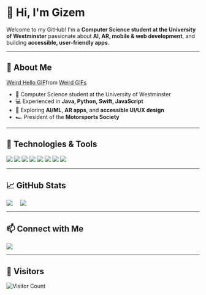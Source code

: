 # 👋 Hi, I'm Gizem

Welcome to my GitHub! I'm a **Computer Science student at the University of Westminster** passionate about **AI, AR, mobile & web development**, and building **accessible, user-friendly apps**.  

---
## 🚀 About Me
<div class="tenor-gif-embed" data-postid="15636022241274468991" data-share-method="host" data-aspect-ratio="0.955823" data-width="100%"><a href="https://tenor.com/view/weird-hello-marcus-the-worm-marcus-gif-15636022241274468991">Weird Hello GIF</a>from <a href="https://tenor.com/search/weird-gifs">Weird GIFs</a></div> <script type="text/javascript" async src="https://tenor.com/embed.js"></script>

- 🏫 Computer Science student at the University of Westminster  
- 💻 Experienced in **Java, Python, Swift, JavaScript**  
- 🌱 Exploring **AI/ML**, **AR apps**, and **accessible UI/UX design**  
- 🏎️ President of the **Motorsports Society**  


---

## 🔧 Technologies & Tools
<p>
  <img src="https://img.shields.io/badge/Java-ED8B00?style=for-the-badge&logo=java&logoColor=white" />
  <img src="https://img.shields.io/badge/Python-3776AB?style=for-the-badge&logo=python&logoColor=white" />
  <img src="https://img.shields.io/badge/Flutter-02569B?style=for-the-badge&logo=flutter&logoColor=white" />
  <img src="https://img.shields.io/badge/Django-092E20?style=for-the-badge&logo=django&logoColor=white" />
  <img src="https://img.shields.io/badge/JavaScript-F7DF1E?style=for-the-badge&logo=javascript&logoColor=black" />
  <img src="https://img.shields.io/badge/Swift-FA7343?style=for-the-badge&logo=swift&logoColor=white" />
  <img src="https://img.shields.io/badge/Xcode-147EFB?style=for-the-badge&logo=xcode&logoColor=white" />
  <img src="https://img.shields.io/badge/VS%20Code-007ACC?style=for-the-badge&logo=visual-studio-code&logoColor=white" />
</p>

---

## 📈 GitHub Stats
<div style="display: flex; gap: 20px; align-items: flex-start;">
  <img src="https://github-readme-stats.vercel.app/api?username=gzmgzde&show_icons=true&theme=dracula&count_private=true" />
  <img src="https://github-readme-stats.vercel.app/api/top-langs/?username=gzmgzde&layout=compact&theme=dracula" />
</div>

---

## 📫 Connect with Me
<p>
  <a href="https://www.linkedin.com/in/gizem-aydin-999981276"><img src="https://img.shields.io/badge/LinkedIn-0A66C2?style=for-the-badge&logo=linkedin&logoColor=white" /></a>
</p>

---
## 👀 Visitors
![Visitor Count](https://visitor-badge.laobi.icu/badge?page_id=gzmgzde.gzmgzde)


